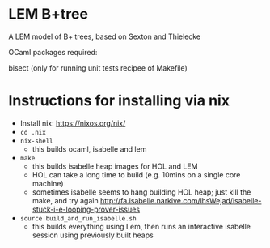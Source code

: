 # LEM B+tree

A LEM model of B+ trees, based on Sexton and Thielecke

OCaml packages required:

bisect (only for running unit tests recipee of Makefile)




# Instructions for installing via nix

  - Install nix: https://nixos.org/nix/
  - `cd .nix`
  - `nix-shell`
    - this builds ocaml, isabelle and lem
  - `make`
    - this builds isabelle heap images for HOL and LEM
    - HOL can take a long time to build (e.g. 10mins on a single core
      machine)
    - sometimes isabelle seems to hang building HOL heap; just kill
      the make, and try again
      http://fa.isabelle.narkive.com/lhsWejad/isabelle-stuck-i-e-looping-prover-issues
  - `source build_and_run_isabelle.sh`
    - this builds everything using Lem, then runs an interactive
      isabelle session using previously built heaps
